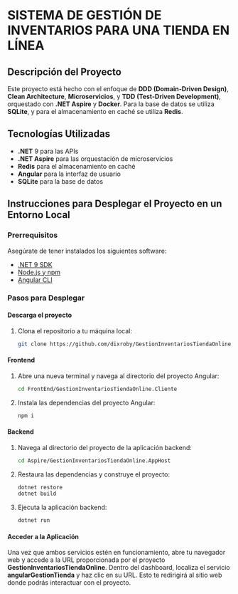 # SISTEMA DE GESTIÓN DE INVENTARIOS PARA UNA TIENDA EN LÍNEA

## Descripción del Proyecto
Este proyecto está hecho con el enfoque de **DDD (Domain-Driven Design)**, **Clean Architecture**, **Microservicios**, y **TDD (Test-Driven Development)**, orquestado con **.NET Aspire** y **Docker**. Para la base de datos se utiliza **SQLite**, y para el almacenamiento en caché se utiliza **Redis**.


## Tecnologías Utilizadas
- **.NET** 9 para las APIs
- **.NET Aspire** para las orquestación de microservicios
- **Redis** para el almacenamiento en caché
- **Angular** para la interfaz de usuario
- **SQLite** para la base de datos

## Instrucciones para Desplegar el Proyecto en un Entorno Local

### Prerrequisitos
Asegúrate de tener instalados los siguientes software:
- [.NET 9 SDK](https://dotnet.microsoft.com/download)
- [Node.js y npm](https://nodejs.org/es/blog/release/v20.17.0)
- [Angular CLI](https://angular.io/cli)

### Pasos para Desplegar

#### Descarga el proyecto
1. Clona el repositorio a tu máquina local:
   ```bash
   git clone https://github.com/dixroby/GestionInventariosTiendaOnline

#### Frontend

1. Abre una nueva terminal y navega al directorio del proyecto Angular:
   ```bash
   cd FrontEnd/GestionInventariosTiendaOnline.Cliente

2. Instala las dependencias del proyecto Angular:
   ```bash
   npm i

#### Backend

1. Navega al directorio del proyecto de la aplicación backend:
   ```bash
   cd Aspire/GestionInventariosTiendaOnline.AppHost

2. Restaura las dependencias y construye el proyecto:
   ```bash
   dotnet restore
   dotnet build

3. Ejecuta la aplicación backend:
   ```bash
   dotnet run


#### Acceder a la Aplicación
Una vez que ambos servicios estén en funcionamiento, abre tu navegador web y accede a la URL proporcionada por el proyecto **GestionInventariosTiendaOnline**. Dentro del dashboard, localiza el servicio **angularGestionTienda** y haz clic en su URL. Esto te redirigirá al sitio web donde podrás interactuar con el proyecto.
